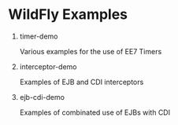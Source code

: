 # WildFly Examples
1. timer-demo

    Various examples for the use of EE7 Timers
2. interceptor-demo

    Examples of EJB and CDI interceptors
3. ejb-cdi-demo

    Examples of combinated use of EJBs with CDI
    
